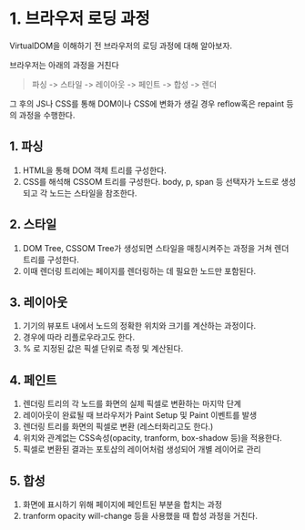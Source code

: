 # 1. 브라우저 로딩 과정

VirtualDOM을 이해하기 전 브라우저의 로딩 과정에 대해 알아보자.

브라우저는 아래의 과정을 거친다

> 파싱 -> 스타일 -> 레이아웃 -> 페인트 -> 합성 -> 렌더

그 후의 JS나 CSS를 통해 DOM이나 CSS에 변화가 생길 경우 reflow혹은 repaint 등의 과정을 수행한다.

## 1. 파싱

1. HTML을 통해 DOM 객체 트리를 구성한다.
2. CSS를 해석해 CSSOM 트리를 구성한다. body, p, span 등 선택자가 노드로 생성되고 각 노드는 스타일을 참조한다.

## 2. 스타일

1. DOM Tree, CSSOM Tree가 생성되면 스타일을 매칭시켜주는 과정을 거쳐 렌더 트리를 구성한다.
2. 이때 렌더링 트리에는 페이지를 렌더링하는 데 필요한 노드만 포함된다.

## 3. 레이아웃

1. 기기의 뷰포트 내에서 노드의 정확한 위치와 크기를 계산하는 과정이다.
2. 경우에 따라 리플로우라고도 한다.
3. % 로 지정된 값은 픽셀 단위로 측정 및 계산된다.

## 4. 페인트

1. 렌더링 트리의 각 노드를 화면의 실제 픽셀로 변환하는 마지막 단계
2. 레이아웃이 완료될 때 브라우저가 Paint Setup 및 Paint 이벤트를 발생
3. 렌더링 트리를 화면의 픽셀로 변환 (레스터화리고도 한다.)
4. 위치와 관계없는 CSS속성(opacity, tranform, box-shadow 등)을 적용한다.
5. 픽셀로 변환된 결과는 포토샵의 레이어처럼 생성되어 개별 레이어로 관리

## 5. 합성

1. 화면에 표시하기 위해 페이지에 페인트된 부분을 합치는 과정
2. tranform opacity will-change 등을 사용했을 때 합성 과정을 거친다.
